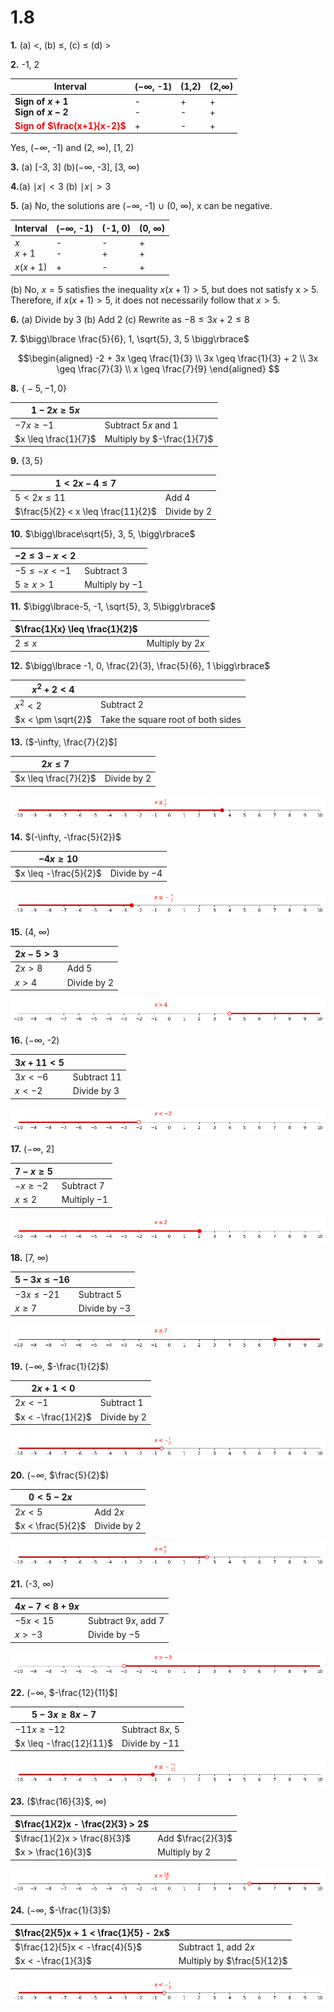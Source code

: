 # 1.8
**1.** (a) $<$, (b) $\leq$, (c) $\leq$ (d) $>$

**2.** -1, 2

| Interval                                               | ($-\infty$, -1) | (1,2)  | (2,$\infty$) |
| ------------------------------------------------------ | --------------- | ------ | ------------ |
| **Sign of $x + 1$**<br>**Sign of $x - 2$**             | -<br>-          | +<br>- | +<br>+       |
| <font color="red">**Sign of $\frac{x+1}{x-2}$**</font> | +               | -      | +            |

Yes, ($-\infty$, -1) and (2, $\infty$), \[1, 2)

**3.** (a) \[-3, 3\] (b)($-\infty$, -3], \[3, $\infty$) 

**4.**(a) $\mid x \mid < 3$ (b) $\mid x \mid > 3$

**5.** 
(a) No, the solutions are ($-\infty$, -1) $\cup$ (0, $\infty$), x can be negative. 

| Interval     | ($-\infty$, -1) | (-1, 0) | (0, $\infty$) |
| ------------ | --------------- | ------- | ------------- |
| $x$<br>$x+1$ | -<br>-          | -<br>+  | +<br>+        |
| $x(x+1)$     | +               | -       | +             |

(b) No, $x = 5$ satisfies the inequality $x(x + 1) > 5$, but does not satisfy x > 5. Therefore, if $x(x + 1) > 5$, it does not necessarily follow that $x > 5$.

**6.** (a) Divide by 3 (b) Add 2 (c) Rewrite as $-8 \leq 3x + 2 \leq 8$

**7.** $\bigg\lbrace \frac{5}{6}, 1, \sqrt{5}, 3, 5 \bigg\rbrace$

$$\begin{aligned}
   -2 + 3x \geq \frac{1}{3} \\
   3x \geq \frac{1}{3} + 2 \\
   3x \geq \frac{7}{3} \\
   x \geq \frac{7}{9}
   \end{aligned}
$$


**8.** $\bigg\lbrace -5, -1, 0\bigg\rbrace$

| $1 - 2x \geq 5x$     |                            |
| -------------------- | -------------------------- |
| $-7x \geq -1$        | Subtract $5x$ and $1$      |
| $x \leq \frac{1}{7}$ | Multiply by $-\frac{1}{7}$ |

**9.** $\bigg\lbrace 3, 5\bigg\rbrace$

| $1 < 2x - 4 \leq 7$                 |             |
| ----------------------------------- | ----------- |
| $5 < 2x \leq 11$                    | Add $4$     |
| $\frac{5}{2} < x \leq \frac{11}{2}$ | Divide by 2 |

**10.** $\bigg\lbrace\sqrt{5}, 3, 5, \bigg\rbrace$

| $-2 \leq 3-x < 2$ |                  |
| ----------------- | ---------------- |
| $-5 \leq -x < -1$ | Subtract $3$     |
| $5 \geq x > 1$    | Multiply by $-1$ |

**11.** $\bigg\lbrace-5, -1, \sqrt{5}, 3, 5\bigg\rbrace$

| $\frac{1}{x} \leq \frac{1}{2}$ |                  |
| ------------------------------ | ---------------- |
| $2 \leq x$                     | Multiply by $2x$ |

**12.** $\bigg\lbrace -1, 0, \frac{2}{3}, \frac{5}{6}, 1 \bigg\rbrace$

| $x^2 + 2 < 4$      |                                    |
| ------------------ | ---------------------------------- |
| $x^2 < 2$          | Subtract $2$                       |
| $x < \pm \sqrt{2}$ | Take the square root of both sides |
**13.** ($-\infty, \frac{7}{2}$\] 

| $2x \leq 7$          |               |
| -------------------- | ------------- |
| $x \leq \frac{7}{2}$ | Divide by $2$ |

![](../images/math_00005.png)

**14.** $(-\infty, -\frac{5}{2})$

| $-4x \geq 10$         |                |
| --------------------- | -------------- |
| $x \leq -\frac{5}{2}$ | Divide by $-4$ |

![](../images/math_00006.png)

**15.** (4, $\infty$) 


| $2x - 5 > 3$ |               |
| ------------ | ------------- |
| $2x > 8$     | Add $5$       |
| $x > 4$      | Divide by $2$ |

![](../images/math_00007.png)

**16.** ($-\infty$, -2) 


| $3x + 11 < 5$ |               |
| ------------- | ------------- |
| $3x < -6$     | Subtract $11$ |
| $x < -2$      | Divide by $3$ |

![](../images/math_00008.png)

**17.** ($-\infty$, 2\]


| $7 - x \geq 5$ |               |
| -------------- | ------------- |
| $-x \geq -2$   | Subtract $7$  |
| $x \leq 2$     | Multiply $-1$ |

![](../images/math_00009.png)

**18.** \[7, $\infty$) 


| $5 - 3x \leq -16$ |                |
| ----------------- | -------------- |
| $-3x \leq -21$    | Subtract $5$   |
| $x \geq 7$        | Divide by $-3$ |

![](../images/math_00010.png)

**19.** ($-\infty$, $-\frac{1}{2}$) 


| $2x + 1 < 0$       |               |
| ------------------ | ------------- |
| $2x < -1$          | Subtract $1$  |
| $x < -\frac{1}{2}$ | Divide by $2$ |

![](../images/math_00011.png)

**20.** ($-\infty$, $\frac{5}{2}$)

| $0 < 5 - 2x$      |               |
| ----------------- | ------------- |
| $2x < 5$          | Add $2x$      |
| $x < \frac{5}{2}$ | Divide by $2$ |

![](../images/math_00012.png)

**21.** (-3, $\infty$)


| $4x - 7 < 8 + 9x$ |                        |
| ----------------- | ---------------------- |
| $-5x < 15$        | Subtract $9x$, add $7$ |
| $x > -3$          | Divide by $-5$         |

![](../images/math_00013.png)

**22.** ($-\infty$, $-\frac{12}{11}$\]


| $5 - 3x \geq 8x -7$     |                    |
| ----------------------- | ------------------ |
| $-11x \geq -12$         | Subtract $8x$, $5$ |
| $x \leq -\frac{12}{11}$ | Divide by $-11$    |

![](../images/math_00014.png)

**23.** ($\frac{16}{3}$, $\infty$)


| $\frac{1}{2}x - \frac{2}{3} > 2$ |                   |
| -------------------------------- | ----------------- |
| $\frac{1}{2}x > \frac{8}{3}$     | Add $\frac{2}{3}$ |
| $x > \frac{16}{3}$               | Multiply by $2$   |

![](../images/math_00015.png)

**24.** ($-\infty$, $-\frac{1}{3}$)


| $\frac{2}{5}x + 1 < \frac{1}{5} - 2x$ |                            |
| ------------------------------------- | -------------------------- |
| $\frac{12}{5}x < -\frac{4}{5}$        | Subtract $1$, add $2x$     |
| $x < -\frac{1}{3}$                    | Multiply by $\frac{5}{12}$ |

![](../images/math_00016.png)

